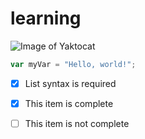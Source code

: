 # learning #

![Image of Yaktocat](https://octodex.github.com/images/yaktocat.png)

``` javascript
var myVar = "Hello, world!";
```


- [x] List syntax is required
- [x] This item is complete
- [ ] This item is not complete


